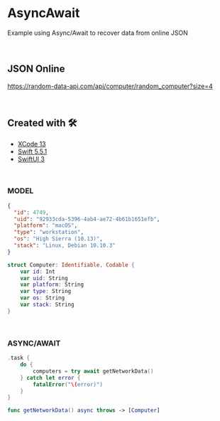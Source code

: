 # AsyncAwait

Example using Async/Await to recover data from online JSON

<br/>

## JSON Online

https://random-data-api.com/api/computer/random_computer?size=4

<br/>

## Created with 🛠️

* [XCode 13](https://developer.apple.com/xcode/)
* [Swift 5.5.1](https://swift.org/)
* [SwiftUI 3](https://developer.apple.com/xcode/swiftui/)

<br/>

### MODEL

```json
{
  "id": 4749,
  "uid": "92933cda-5396-4ab4-ae72-4b61b1651efb",
  "platform": "macOS",
  "type": "workstation",
  "os": "High Sierra (10.13)",
  "stack": "Linux, Debian 10.10.3"
}
```

```swift
struct Computer: Identifiable, Codable {
    var id: Int 
    var uid: String
    var platform: String
    var type: String
    var os: String
    var stack: String
}
```
<br/>

### ASYNC/AWAIT

```swift
.task {
    do {
        computers = try await getNetworkData()
    } catch let error {
        fatalError("\(error)")
    }
}
```

```swift
func getNetworkData() async throws -> [Computer]
```
